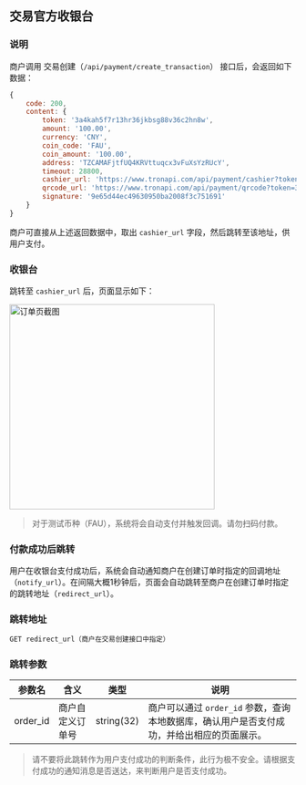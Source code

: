 ## 交易官方收银台

### 说明

商户调用 交易创建（```/api/payment/create_transaction```） 接口后，会返回如下数据：
```javascript
{
    code: 200,
    content: {
        token: '3a4kah5f7r13hr36jkbsg88v36c2hn8w',
        amount: '100.00',
        currency: 'CNY',
        coin_code: 'FAU',
        coin_amount: '100.00',
        address: 'TZCAMAFjtfUQ4KRVttuqcx3vFuXsYzRUcY',
        timeout: 28800,
        cashier_url: 'https://www.tronapi.com/api/payment/cashier?token=3a4kah5f7r13hr36jkbsg88v36c2hn8w&locale=zh-CN',
        qrcode_url: 'https://www.tronapi.com/api/payment/qrcode?token=3a4kah5f7r13hr36jkbsg88v36c2hn8w',
        signature: '9e65d44ec49630950ba2008f3c751691'
    }
}  
```
    
商户可直接从上述返回数据中，取出 ```cashier_url``` 字段，然后跳转至该地址，供用户支付。

### 收银台

跳转至 ```cashier_url``` 后，页面显示如下：

<img src="https://tronapi.com/public/home/img/pay-screen.png" width="360" alt="订单页截图">

> 对于测试币种（FAU），系统将会自动支付并触发回调。请勿扫码付款。

### 付款成功后跳转

用户在收银台支付成功后，系统会自动通知商户在创建订单时指定的回调地址（```notify_url```）。在间隔大概1秒钟后，页面会自动跳转至商户在创建订单时指定的跳转地址（```redirect_url```）。

### 跳转地址
```bash
GET redirect_url（商户在交易创建接口中指定）
```

### 跳转参数
参数名 | 含义 | 类型 | 说明
-|-|-|-
order_id | 商户自定义订单号 | string(32) | 商户可以通过 ```order_id``` 参数，查询本地数据库，确认用户是否支付成功，并给出相应的页面展示。

> 请不要将此跳转作为用户支付成功的判断条件，此行为极不安全。请根据支付成功的通知消息是否送达，来判断用户是否支付成功。